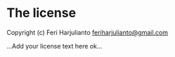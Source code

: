 # The license

Copyright (c) Feri Harjulianto <feriharjulianto@gmail.com>

...Add your license text here ok...